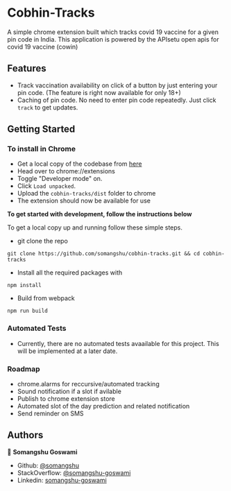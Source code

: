 # Cobhin-Tracks

A simple chrome extension built which tracks covid 19 vaccine for a given pin code in India. This application is powered by the APIsetu open apis for covid 19 vaccine (cowin)

## Features

- Track vaccination availability on click of a button by just entering your pin code. (The feature is right now available for only 18+)
- Caching of pin code. No need to enter pin code repeatedly. Just click `track` to get updates.


## Getting Started

### To install in Chrome

- Get a local copy of the codebase from [here](https://github.com/somangshu/cobhin-tracks.git)
- Head over to chrome://extensions
- Toggle "Developer mode" on.
- Click `Load unpacked`.
- Upload the `cobhin-tracks/dist` folder to chrome
- The extension should now be available for use

**To get started with development, follow the instructions below**

To get a local copy up and running follow these simple steps.

- git clone the repo

```
git clone https://github.com/somangshu/cobhin-tracks.git && cd cobhin-tracks
```

- Install all the required packages with

```
npm install
```

- Build from webpack

```
npm run build
```

### Automated Tests

- Currently, there are no automated tests avaailable for this project. This will be implemented at a later date.

### Roadmap

- chrome.alarms for reccursive/automated tracking
- Sound notification if a slot if avilable 
- Publish to chrome extension store
- Automated slot of the day prediction and related notification
- Send reminder on SMS

## Authors

👤 **Somangshu Goswami**

- Github: [@somangshu](https://github.com/somangshu)
- StackOverflow: [@somangshu-goswami](https://stackoverflow.com/users/5826265/somangshu-goswami?tab=profile)
- Linkedin: [somangshu-goswami](https://www.linkedin.com/in/somangshu-goswami/)
